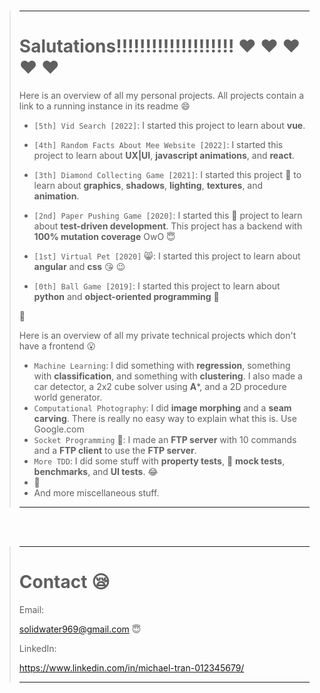 <br>

> ---
> 
> # Salutations!!!!!!!!!!!!!!!!!!!! :heart: :heart: :heart: :heart: :heart:
> 
> Here is an overview of all my personal projects. All projects contain a link to a running instance in its readme :smile:
>
> * ```[5th] Vid Search [2022]```: I started this project to learn about **vue**.
>
> * ```[4th] Random Facts About Mee Website [2022]```: I started this project to learn about **UX|UI**, **javascript animations**, and **react**.
>
> * ```[3th] Diamond Collecting Game [2021]```: I started this project :gem: to learn about **graphics**, **shadows**, **lighting**, **textures**, and **animation**.
> 
> * ```[2nd] Paper Pushing Game [2020]```: I started this :newspaper: project to learn about **test-driven development**. This project has a backend with **100% mutation coverage** OwO :innocent:
> 
> * ```[1st] Virtual Pet [2020]``` :smile_cat:: I started this project to learn about **angular** and **css** :kissing_heart: :wink:
> 
> * ```[0th] Ball Game [2019]```: I started this project to learn about **python** and **object-oriented programming** :basketball:
>
> :ring:
>
> Here is an overview of all my private technical projects which don't have a frontend :open_mouth:
> 
> * ```Machine Learning```: I did something with **regression**, something with **classification**, and something with **clustering**. I also made a car detector, a 2x2 cube solver using **A***, and a 2D procedure world generator.
> * ```Computational Photography```: I did **image morphing** and a **seam carving**. There is really no easy way to explain what this is. Use Google.com
> * ```Socket Programming``` :musical_keyboard:: I made an **FTP server** with 10 commands and a **FTP client** to use the **FTP server**.
> * ```More TDD```: I did some stuff with **property tests**, :wine_glass: **mock tests**, **benchmarks**, and **UI tests**. :joy:
> * :gem:
> * And more miscellaneous stuff.
>
> ---

<br>
<br>

> ---
>
> # Contact :sleepy:
>
> Email:
>
> solidwater969@gmail.com :innocent:
>
> LinkedIn:
>
> https://www.linkedin.com/in/michael-tran-012345679/
>
> ---
